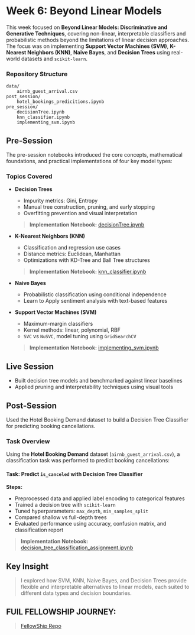 # Week 6: Beyond Linear Models

This week focused on **Beyond Linear Models: Discriminative and Generative Techniques**, covering non-linear, interpretable classifiers and probabilistic methods beyond the limitations of linear decision approaches. The focus was on implementing **Support Vector Machines (SVM)**, **K-Nearest Neighbors (KNN)**, **Naive Bayes**, and **Decision Trees** using real-world datasets and `scikit-learn`.



### Repository Structure

```
data/
    airnb_guest_arrival.csv
post_session/
    hotel_bookings_predicitions.ipynb
pre_session/
    decisionTree.ipynb
    knn_classifier.ipynb
    implementing_svm.ipynb

```

## Pre-Session

The pre-session notebooks introduced the core concepts, mathematical foundations, and practical implementations of four key model types:


### Topics Covered

* **Decision Trees**
  - Impurity metrics: Gini, Entropy
  - Manual tree construction, pruning, and early stopping
  - Overfitting prevention and visual interpretation
  >**Implementation Notebook:** [decisionTree.ipynb](pre_session/decisionTree.ipynb)

* **K-Nearest Neighbors (KNN)**
  - Classification and regression use cases
  - Distance metrics: Euclidean, Manhattan
  - Optimizations with KD-Tree and Ball Tree structures
    
  >**Implementation Notebook:** [knn_classifier.ipynb](pre_session/knn_classifier.ipynb)

* **Naive Bayes**
  - Probabilistic classification using conditional independence
  - Learn to Apply sentiment analysis with text-based features


* **Support Vector Machines (SVM)**
  - Maximum-margin classifiers
  - Kernel methods: linear, polynomial, RBF
  - `SVC` vs `NuSVC`, model tuning using `GridSearchCV`
    
  >**Implementation Notebook:** [implementing_svm.ipynb](pre_session/implementing_svm.ipynb)



## Live Session

* Built decision tree models and benchmarked against linear baselines
* Applied pruning and interpretability techniques using visual tools


## Post-Session
 Used the Hotel Booking Demand dataset to build a Decision Tree Classifier for predicting booking cancellations.

### Task Overview

Using the **Hotel Booking Demand** dataset (`airnb_guest_arrival.csv`), a classification task was performed to predict booking cancellations:

#### Task: Predict `is_canceled` with Decision Tree Classifier

**Steps:**

* Preprocessed data and applied label encoding to categorical features
* Trained a decision tree with `scikit-learn`
* Tuned hyperparameters: `max_depth`, `min_samples_split`
* Compared shallow vs full-depth trees
* Evaluated performance using accuracy, confusion matrix, and classification report

> **Implementation Notebook:**
> [decision\_tree\_classification\_assignment.ipynb](post_session/hotel_bookings_predicitions.ipynb)



## Key Insight

> I explored how SVM, KNN, Naive Bayes, and Decision Trees provide flexible and interpretable alternatives to linear models, each suited to different data types and decision boundaries.


## FUlL FELLOWSHIP JOURNEY: 
> [FellowShip Repo](https://github.com/KushalRegmi61/AI_Fellowship_FuseMachines/tree/master)
